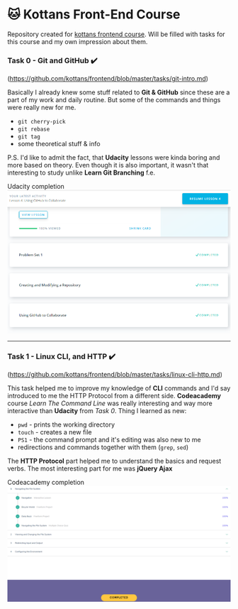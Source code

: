 # :cat: Kottans Front-End Course
Repository created for [kottans frontend course](https://github.com/kottans/frontend). Will be filled with tasks for this course and my own impression about them.

### Task 0 - Git and GitHub :heavy_check_mark:
(https://github.com/kottans/frontend/blob/master/tasks/git-intro.md)

Basically I already knew some stuff related to __Git & GitHub__ since these are a part of my work and daily routine. But some of the commands and things were really new for me.
  * `git cherry-pick`
  * `git rebase`
  * `git tag`
  * some theoretical stuff & info

P.S. I'd like to admit the fact, that __Udacity__ lessons were kinda boring and more based on theory. Even though it is also important, it wasn't that interesting to study unlike __Learn Git Branching__ f.e.

Udacity completion
![Udacity screenshot](https://raw.githubusercontent.com/michailozdemir/kottans-frontend/master/task_0/task-0.png)

---

### Task 1 - Linux CLI, and HTTP :heavy_check_mark:
(https://github.com/kottans/frontend/blob/master/tasks/linux-cli-http.md)

This task helped me to improve my knowledge of __CLI__ commands and I'd say introduced to me the HTTP Protocol from a different side. __Codeacademy__ course *Learn The Command Line* was really interesting and way more interactive than __Udacity__ from *Task 0*. Thing I learned as new:
  * `pwd` - prints the working directory
  * `touch` - creates a new file
  * `PS1` - the command prompt and it's editing was also new to me
  * redirections and commands together with them (`grep`, `sed`)

The __HTTP Protocol__ part helped me to understand the basics and request verbs. The most interesting part for me was __jQuery Ajax__

Codeacademy completion
![Codeacademy screenshot](https://raw.githubusercontent.com/michailozdemir/kottans-frontend/master/task_linux_cli/codeacademy.png)
